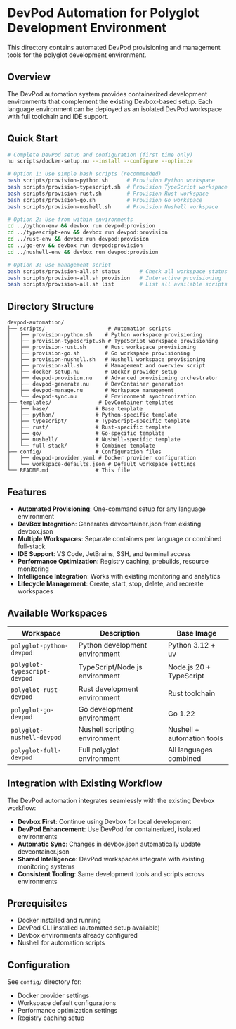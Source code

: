 # DevPod Automation for Polyglot Development Environment

This directory contains automated DevPod provisioning and management tools for the polyglot development environment.

## Overview

The DevPod automation system provides containerized development environments that complement the existing Devbox-based setup. Each language environment can be deployed as an isolated DevPod workspace with full toolchain and IDE support.

## Quick Start

```bash
# Complete DevPod setup and configuration (first time only)
nu scripts/docker-setup.nu --install --configure --optimize

# Option 1: Use simple bash scripts (recommended)
bash scripts/provision-python.sh      # Provision Python workspace
bash scripts/provision-typescript.sh  # Provision TypeScript workspace
bash scripts/provision-rust.sh        # Provision Rust workspace
bash scripts/provision-go.sh          # Provision Go workspace
bash scripts/provision-nushell.sh     # Provision Nushell workspace

# Option 2: Use from within environments
cd ../python-env && devbox run devpod:provision
cd ../typescript-env && devbox run devpod:provision
cd ../rust-env && devbox run devpod:provision
cd ../go-env && devbox run devpod:provision
cd ../nushell-env && devbox run devpod:provision

# Option 3: Use management script
bash scripts/provision-all.sh status      # Check all workspace status
bash scripts/provision-all.sh provision   # Interactive provisioning
bash scripts/provision-all.sh list        # List all available scripts
```

## Directory Structure

```
devpod-automation/
├── scripts/                    # Automation scripts
│   ├── provision-python.sh    # Python workspace provisioning
│   ├── provision-typescript.sh # TypeScript workspace provisioning
│   ├── provision-rust.sh      # Rust workspace provisioning
│   ├── provision-go.sh        # Go workspace provisioning
│   ├── provision-nushell.sh   # Nushell workspace provisioning
│   ├── provision-all.sh       # Management and overview script
│   ├── docker-setup.nu        # Docker provider setup
│   ├── devpod-provision.nu    # Advanced provisioning orchestrator
│   ├── devpod-generate.nu     # DevContainer generation
│   ├── devpod-manage.nu       # Workspace management
│   └── devpod-sync.nu         # Environment synchronization
├── templates/               # DevContainer templates
│   ├── base/               # Base template
│   ├── python/             # Python-specific template
│   ├── typescript/         # TypeScript-specific template
│   ├── rust/               # Rust-specific template
│   ├── go/                 # Go-specific template
│   ├── nushell/            # Nushell-specific template
│   └── full-stack/         # Combined template
├── config/                 # Configuration files
│   ├── devpod-provider.yaml # Docker provider configuration
│   └── workspace-defaults.json # Default workspace settings
└── README.md               # This file
```

## Features

- **Automated Provisioning**: One-command setup for any language environment
- **DevBox Integration**: Generates devcontainer.json from existing devbox.json
- **Multiple Workspaces**: Separate containers per language or combined full-stack
- **IDE Support**: VS Code, JetBrains, SSH, and terminal access
- **Performance Optimization**: Registry caching, prebuilds, resource monitoring
- **Intelligence Integration**: Works with existing monitoring and analytics
- **Lifecycle Management**: Create, start, stop, delete, and recreate workspaces

## Available Workspaces

| Workspace | Description | Base Image |
|-----------|-------------|------------|
| `polyglot-python-devpod` | Python development environment | Python 3.12 + uv |
| `polyglot-typescript-devpod` | TypeScript/Node.js environment | Node.js 20 + TypeScript |
| `polyglot-rust-devpod` | Rust development environment | Rust toolchain |
| `polyglot-go-devpod` | Go development environment | Go 1.22 |
| `polyglot-nushell-devpod` | Nushell scripting environment | Nushell + automation tools |
| `polyglot-full-devpod` | Full polyglot environment | All languages combined |

## Integration with Existing Workflow

The DevPod automation integrates seamlessly with the existing Devbox workflow:

- **Devbox First**: Continue using Devbox for local development
- **DevPod Enhancement**: Use DevPod for containerized, isolated environments
- **Automatic Sync**: Changes in devbox.json automatically update devcontainer.json
- **Shared Intelligence**: DevPod workspaces integrate with existing monitoring systems
- **Consistent Tooling**: Same development tools and scripts across environments

## Prerequisites

- Docker installed and running
- DevPod CLI installed (automated setup available)
- Devbox environments already configured
- Nushell for automation scripts

## Configuration

See `config/` directory for:
- Docker provider settings
- Workspace default configurations
- Performance optimization settings
- Registry caching setup